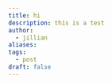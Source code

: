 ```yaml
---
title: hi
description: this is a test
author:
  - jillian
aliases: 
tags:
  - post
draft: false
---
```


